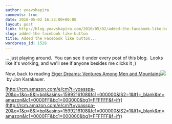 ```yaml
---
author: yoavshapira
comments: true
date: 2010-05-02 16:33:00+00:00
layout: post
link: http://blog.yoavshapira.com/2010/05/02/added-the-facebook-like-button/
slug: added-the-facebook-like-button
title: Added the Facebook like button...
wordpress_id: 1528
---
```


... just playing around.  You can see it under every post of this blog.  Looks like it's working, and we'll see if anyone besides me clicks it ;)  
  
Now, back to reading [Eiger Dreams: Ventures Among Men and Mountains](http://www.amazon.com/Eiger-Dreams-Ventures-Among-Mountains/dp/1599216108?ie=UTF8&tag=yoasspa-20&link_code=btl&camp=213689&creative=392969)![](http://www.assoc-amazon.com/e/ir?t=yoasspa-20&l=btl&camp=213689&creative=392969&o=1&a=1599216108) by Jon Karakauer.  
  
[http://rcm.amazon.com/e/cm?t=yoasspa-20&o=1&p=8&l=bpl&asins=1599216108&fc1=000000&IS2=1&lt1=_blank&m=amazon&lc1=0000FF&bc1=000000&bg1=FFFFFF&f=ifr](http://rcm.amazon.com/e/cm?t=yoasspa-20&o=1&p=8&l=bpl&asins=1599216108&fc1=000000&IS2=1&lt1=_blank&m=amazon&lc1=0000FF&bc1=000000&bg1=FFFFFF&f=ifr)

